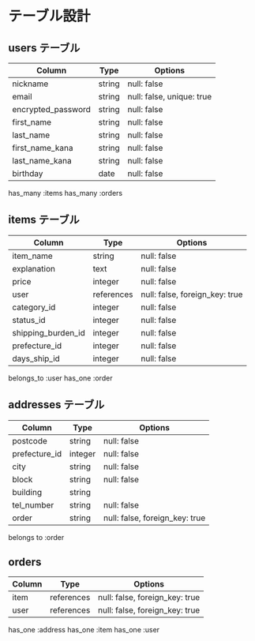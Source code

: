 # テーブル設計

## users テーブル

| Column             | Type   | Options                   |
| ------------------ | ------ | --------------------------|
| nickname           | string | null: false               |
| email              | string | null: false, unique: true |
| encrypted_password | string | null: false               |
| first_name         | string | null: false               |
| last_name          | string | null: false               |
| first_name_kana    | string | null: false               |
| last_name_kana     | string | null: false               |
| birthday           | date   | null: false               |

has_many :items
has_many :orders

## items テーブル

| Column             | Type       | Options                        |
| ------------------ | ---------- | -------------------------------|
| item_name          | string     | null: false                    |
| explanation        | text       | null: false                    |
| price              | integer    | null: false                    |
| user               | references | null: false, foreign_key: true |
| category_id        | integer    | null: false                    |
| status_id          | integer    | null: false                    |
| shipping_burden_id | integer    | null: false                    |
| prefecture_id      | integer    | null: false                    |
| days_ship_id       | integer    | null: false                    |

belongs_to :user
has_one :order

## addresses テーブル

| Column                | Type        | Options                        |
| --------------------- | ----------- | ------------------------------ |
| postcode              | string      | null: false                    |
| prefecture_id         | integer     | null: false                    |
| city                  | string      | null: false                    |
| block                 | string      | null: false                    |
| building              | string      |                                |
| tel_number            | string      | null: false                    |
| order                 | string      | null: false, foreign_key: true |

belongs to :order

## orders
| Column             | Type       | Options                        |
| ------------------ | ---------- | ------------------------------ |
| item               | references | null: false, foreign_key: true |
| user               | references | null: false, foreign_key: true |

has_one :address
has_one :item
has_one :user

